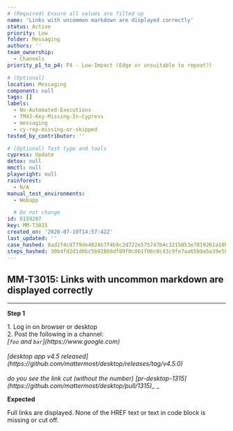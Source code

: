 ```yaml
---
# (Required) Ensure all values are filled up
name: 'Links with uncommon markdown are displayed correctly'
status: Active
priority: Low
folder: Messaging
authors: ''
team_ownership:
  - Channels
priority_p1_to_p4: P4 - Low-Impact (Edge or unsuitable to repeat?)

# (Optional)
location: Messaging
component: null
tags: []
labels:
  - No-Automated-Executions
  - TM4J-Key-Missing-In-Cypress
  - messaging
  - cy-rep-missing-or-skipped
tested_by_contributor: ''

# (Optional) Test type and tools
cypress: Update
detox: null
mmctl: null
playwright: null
rainforest:
  - N/A
manual_test_environments:
  - Webapp

  # Do not change
id: 6159207
key: MM-T3015
created_on: '2020-07-10T14:57:42Z'
last_updated: ''
case_hashed: 8ad2f4c8779de4824b7f4b9c2d722e575747b4c3215053e7819261a10bf8ea23358a67b2f21059bc05462ef4abc1bd64
steps_hashed: 30b4fd2d1d0bc5b92866df89f0c861f06c0c43c9fe7aa65b9a5a39e5831e573b37b01418a4b8cd5e986df10c13d9857f
---
```


<!-- (Auto-generated) Based on frontmatter's "key" and "name" -->

## MM-T3015: Links with uncommon markdown are displayed correctly

---

**Step 1**

1\. Log in on browser or desktop\
2\. Post the following in a channel:\
_\[`foo` and `bar`]\(https\://www\.google.com)\
\
\[desktop app v4.5 released]\(https\://github.com/mattermost/desktop/releases/tag/v4.5.0)\
\
do you see the link cut (without the number) \[pr-desktop-1315]\(https\://github.com/mattermost/desktop/pull/1315)_\_ \_

**Expected**

Full links are displayed. None of the HREF text or text in code block is missing or cut off.
